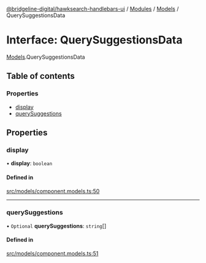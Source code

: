 [@bridgeline-digital/hawksearch-handlebars-ui](../README.md) / [Modules](../modules.md) / [Models](../modules/Models.md) / QuerySuggestionsData

# Interface: QuerySuggestionsData

[Models](../modules/Models.md).QuerySuggestionsData

## Table of contents

### Properties

- [display](Models.QuerySuggestionsData.md#display)
- [querySuggestions](Models.QuerySuggestionsData.md#querysuggestions)

## Properties

### display

• **display**: `boolean`

#### Defined in

[src/models/component.models.ts:50](https://bitbucket.org/bridgelinedigital/frontend-handlebars-ui/src/db3ebfe/src/models/component.models.ts#lines-50)

___

### querySuggestions

• `Optional` **querySuggestions**: `string`[]

#### Defined in

[src/models/component.models.ts:51](https://bitbucket.org/bridgelinedigital/frontend-handlebars-ui/src/db3ebfe/src/models/component.models.ts#lines-51)
